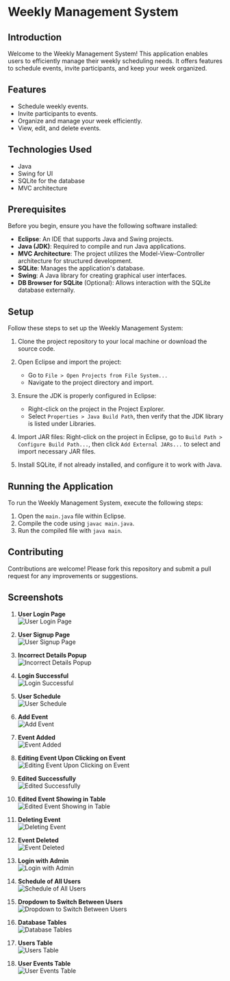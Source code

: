 ﻿
# Weekly Management System

## Introduction
Welcome to the Weekly Management System! This application enables users to efficiently manage their weekly scheduling needs. It offers features to schedule events, invite participants, and keep your week organized.

## Features
- Schedule weekly events.
- Invite participants to events.
- Organize and manage your week efficiently.
- View, edit, and delete events.

## Technologies Used
- Java
- Swing for UI
- SQLite for the database
- MVC architecture

## Prerequisites
Before you begin, ensure you have the following software installed:
- **Eclipse**: An IDE that supports Java and Swing projects.
- **Java (JDK)**: Required to compile and run Java applications.
- **MVC Architecture**: The project utilizes the Model-View-Controller architecture for structured development.
- **SQLite**: Manages the application's database.
- **Swing**: A Java library for creating graphical user interfaces.
- **DB Browser for SQLite** (Optional): Allows interaction with the SQLite database externally.

## Setup
Follow these steps to set up the Weekly Management System:

1. Clone the project repository to your local machine or download the source code.
2. Open Eclipse and import the project:
   - Go to `File > Open Projects from File System...`
   - Navigate to the project directory and import.
3. Ensure the JDK is properly configured in Eclipse:
   - Right-click on the project in the Project Explorer.
   - Select `Properties > Java Build Path`, then verify that the JDK library is listed under Libraries.
4. Import JAR files: Right-click on the project in Eclipse, go to `Build Path > Configure Build Path...`, then click `Add External JARs...` to select and import necessary JAR files.

5. Install SQLite, if not already installed, and configure it to work with Java.

## Running the Application
To run the Weekly Management System, execute the following steps:
1. Open the `main.java` file within Eclipse.
2. Compile the code using `javac main.java`.
3. Run the compiled file with `java main`.

## Contributing
Contributions are welcome! Please fork this repository and submit a pull request for any improvements or suggestions.

## Screenshots

1. **User Login Page**  
   ![User Login Page](Screenshots/User_Login_Page.png)

2. **User Signup Page**  
   ![User Signup Page](Screenshots/User_Signup_page.png)

3. **Incorrect Details Popup**  
   ![Incorrect Details Popup](Screenshots/Incorrect_details_popup.png)

4. **Login Successful**  
   ![Login Successful](Screenshots/Login_Successful.png)

5. **User Schedule**  
   ![User Schedule](Screenshots/User_Schedule.png)

6. **Add Event**  
   ![Add Event](Screenshots/Add_Event.png)

7. **Event Added**  
   ![Event Added](Screenshots/Event_added.png)

8. **Editing Event Upon Clicking on Event**  
   ![Editing Event Upon Clicking on Event](Screenshots/Editing_event_upon_clicking_on_event.png)

9. **Edited Successfully**  
   ![Edited Successfully](Screenshots/Edited_succesfully.png)

10. **Edited Event Showing in Table**  
    ![Edited Event Showing in Table](Screenshots/Edited_event_showing_in_table.png)

11. **Deleting Event**  
    ![Deleting Event](Screenshots/Deleting_Event.png)

12. **Event Deleted**  
    ![Event Deleted](Screenshots/Event_Deleted.png)

13. **Login with Admin**  
    ![Login with Admin](Screenshots/Login_with_Admin.png)

14. **Schedule of All Users**  
    ![Schedule of All Users](Screenshots/schedule_of_all_users.png)

15. **Dropdown to Switch Between Users**  
    ![Dropdown to Switch Between Users](Screenshots/Dropdown_to_switc_between_users.png)

16. **Database Tables**  
    ![Database Tables](Screenshots/Database_Tables.png)

17. **Users Table**  
    ![Users Table](Screenshots/Users_Table.png)

18. **User Events Table**  
    ![User Events Table](Screenshots/User_Events_Table.png)
